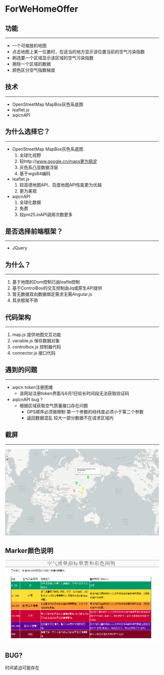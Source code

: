 # ForWeHomeOffer

## 功能
----------------
+ 一个可缩放的地图
+ 点击地图上某一位置时，在适当的地方显示该位置当前的空气污染指数
+ 刷选要一个区域显示该区域的空气污染指数
+ 擦除一个区域的数据
+ 颜色区分空气指数梯度
## 技术
----------------
+ OpenStreetMap MapBox灰色系底图
+ leaflet.js
+ aqicnAPI

## 为什么选择它？
----------------

+ OpenStreetMap MapBox灰色系底图
    1.  全球化视野
    2.  较http://www.google.cn/maps更为稳定
    3.  灰色系凸显数据浮层
    4.  基于wgs84编码
+ leaflet.js
    1.  较高德地图API、百度地图API性能更为优越
    2.  更为美观
+ aqicnAPI
    1. 全球化数据
    2. 免费
    3. 较pm25.inAPI调用次数更多
## 是否选择前端框架？
-------------------
+ JQuery


## 为什么？
-------------------
1. 基于地图的Dom控制已由leafle控制
2. 基于ControlBox的交互控制由Jq或原生API提供
3. 暂无数据双向数据绑定需求无需Angular.js
4. 其余框架不熟

## 代码架构
-------------------
1. map.js  提供地图交互功能
2. variable.js 保存数据对象
3. controlbox.js 控制器代码
4. connector.js 接口代码
## 遇到的问题
-------------------
+ aqicn token注册困难
    + 该网站注册token界面与6月1日较长时间段无法获取验证码
+ aqicnAPI bug？
    + 根据区域获取空气质量接口存在问题
        + GPS顺序必须做限制 第一个参数的经纬度必须小于第二个参数
        + 返回数据混乱 较大一部分数据不在请求区域内
## 截屏
-------------------
![image](https://raw.githubusercontent.com/shizhao1100/ForWeHomeOffer/master/readmeIMG/img.png)
## Marker颜色说明
![image](https://raw.githubusercontent.com/shizhao1100/ForWeHomeOffer/master/readmeIMG/color.png)

## BUG?
   时间紧迫可能存在
   
